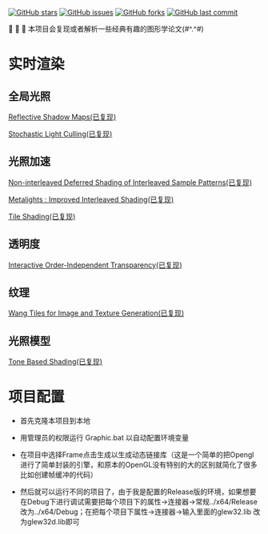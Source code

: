 [![GitHub stars](https://img.shields.io/github/stars/AngelMonica126/GraphicAlgorithm.svg?style=flat-square)](https://github.com/AngelMonica126/GraphicAlgorithm/stargazers)
[![GitHub issues](https://img.shields.io/github/issues/AngelMonica126/GraphicAlgorithm?style=flat-square)](https://github.com/AngelMonica126/GraphicAlgorithm/issues)
[![GitHub forks](https://img.shields.io/github/forks/AngelMonica126/GraphicAlgorithm?style=flat-square)](https://github.com/AngelMonica126/GraphicAlgorithm/network)
[![GitHub last commit](https://img.shields.io/github/last-commit/AngelMonica126/GraphicAlgorithm?style=flat-square)](https://github.com/AngelMonica126/GraphicAlgorithm)


   :octopus: :octopus: :octopus: 本项目会复现或者解析一些经典有趣的图形学论文(#^.^#)

# 实时渲染

## 全局光照

[Reflective Shadow Maps(已复现)](https://zhuanlan.zhihu.com/p/357259069)

[Stochastic Light Culling(已复现)](https://zhuanlan.zhihu.com/p/357266673)

## 光照加速

[Non-interleaved Deferred Shading of Interleaved Sample Patterns(已复现)](https://zhuanlan.zhihu.com/p/357278685)

[Metalights : Improved Interleaved Shading(已复现)](https://zhuanlan.zhihu.com/p/357285413)

[Tile Shading(已复现)](https://zhuanlan.zhihu.com/p/357275455)

## 透明度

[Interactive Order-Independent Transparency(已复现)](https://zhuanlan.zhihu.com/p/357282813)

## 纹理

[Wang Tiles for Image and Texture Generation(已复现)](https://zhuanlan.zhihu.com/p/357287614)

## 光照模型

[Tone Based Shading(已复现)](https://zhuanlan.zhihu.com/p/357295394)

# 项目配置

* 首先克隆本项目到本地

* 用管理员的权限运行 Graphic.bat 以自动配置环境变量

* 在项目中选择Frame点击生成以生成动态链接库（这是一个简单的把Opengl进行了简单封装的引擎，和原本的OpenGL没有特别的大的区别就简化了很多比如创建帧缓冲的代码）

* 然后就可以运行不同的项目了，由于我是配置的Release版的环境，如果想要在Debug下进行调试需要把每个项目下的属性->连接器->常规../x64/Release改为../x64/Debug；在把每个项目下属性->连接器->输入里面的glew32.lib 改为glew32d.lib即可
